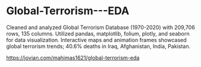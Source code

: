 # Global-Terrorism---EDA
Cleaned and analyzed Global Terrorism Database (1970-2020) with 209,706 rows, 135 columns.
Utilized pandas, matplotlib, folium, plotly, and seaborn for data visualization.
Interactive maps and animation frames showcased global terrorism trends; 40.6% deaths in Iraq, Afghanistan, India, Pakistan.


https://jovian.com/mahimas1621/global-terrorism-eda
